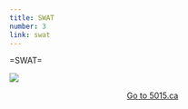 ```yaml
---
title: SWAT
number: 3
link: swat
---
```

<div class="col-4">
    <p>=SWAT=</p>
</div>
<div class="col-4">
    <img class="img-fluid" src="/resources/img/swat.png" />
</div>
<div class="col-4">
</div>
<div style="text-align: center; margin-top: 15px" class="col-12">
    <a class="swatButton" href="http://5015.ca">Go to 5015.ca</a>
</div>